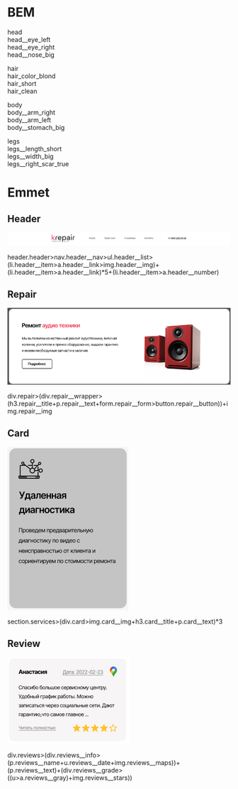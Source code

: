# BEM
head <br>
head__eye_left <br>
head__eye_right <br>
head__nose_big <br>

hair <br>
hair_color_blond <br>
hair_short <br>
hair_clean <br>

body <br>
body__arm_right <br>
body__arm_left <br>
body__stomach_big <br>


legs <br>
legs__length_short <br>
legs__width_big <br>
legs__right_scar_true <br>

# Emmet
## Header

![alt text](./img/1.png)<br>

header.header>nav.header__nav>ul.header__list>(li.header__item>a.header__link>img.header__img)+(li.header__item>a.header__link)*5+(li.header__item>a.header__number)

## Repair
![alt text](./img/2.png)<br>

div.repair>(div.repair__wrapper>(h3.repair__title+p.repair__text+form.repair__form>button.repair__button))+img.repair__img

## Card
![alt text](./img/3.png)<br>

section.services>(div.card>img.card__img+h3.card__title+p.card__text)*3

## Review
![alt text](./img/4.png)<br>

div.reviews>(div.reviews__info>(p.reviews__name+u.reviews__date+img.reviews__maps))+(p.reviews__text)+(div.reviews__grade>((u>a.reviews__gray)+img.reviews__stars))